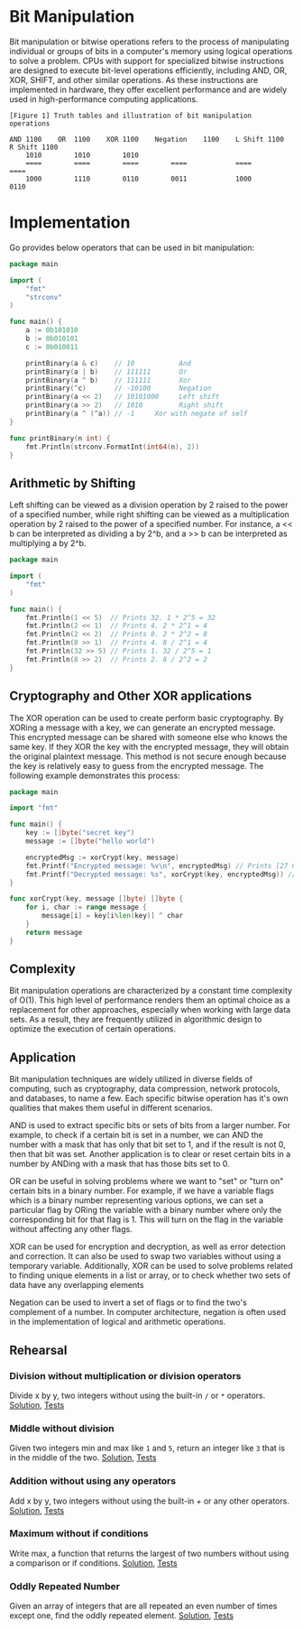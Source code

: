 # Bit Manipulation

Bit manipulation or bitwise operations refers to the process of manipulating individual or groups of bits in a computer's memory using logical operations to solve a problem. CPUs with support for specialized bitwise instructions are designed to execute bit-level operations efficiently, including AND, OR, XOR, SHIFT, and other similar operations. As these instructions are implemented in hardware, they offer excellent performance and are widely used in high-performance computing applications.


```ASCII
[Figure 1] Truth tables and illustration of bit manipulation operations

AND	1100	OR	1100	XOR	1100	Negation	1100	L Shift	1100	R Shift	1100
	1010		1010		1010
	====		====		====		====			====			====
	1000		1110		0110		0011			1000			0110
```

# Implementation

Go provides below operators that can be used in bit manipulation:

```Go
package main

import (
	"fmt"
	"strconv"
)

func main() {
	a := 0b101010
	b := 0b010101
	c := 0b010011

	printBinary(a & c)    // 10           And
	printBinary(a | b)    // 111111       Or
	printBinary(a ^ b)    // 111111       Xor
	printBinary(^c)       // -10100       Negation
	printBinary(a << 2)   // 10101000     Left shift
	printBinary(a >> 2)   // 1010         Right shift
	printBinary(a ^ (^a)) // -1	    Xor with negate of self
}

func printBinary(n int) {
	fmt.Println(strconv.FormatInt(int64(n), 2))
}
```

## Arithmetic by Shifting

Left shifting can be viewed as a division operation by 2 raised to the power of a specified number, while right shifting can be viewed as a multiplication operation by 2 raised to the power of a specified number. For instance, a << b can be interpreted as dividing a by 2^b, and a >> b can be interpreted as multiplying a by 2^b.

```Go
package main

import (
	"fmt"
)

func main() {
	fmt.Println(1 << 5)  // Prints 32. 1 * 2^5 = 32
	fmt.Println(2 << 1)  // Prints 4. 2 * 2^1 = 4
	fmt.Println(2 << 2)  // Prints 8. 2 * 2^2 = 8
	fmt.Println(8 >> 1)  // Prints 4. 8 / 2^1 = 4
	fmt.Println(32 >> 5) // Prints 1. 32 / 2^5 = 1
	fmt.Println(8 >> 2)  // Prints 2. 8 / 2^2 = 2
}
```

## Cryptography and Other XOR applications

The XOR operation can be used to create perform basic cryptography. By XORing a message with a key, we can generate an encrypted message. This encrypted message can be shared with someone else who knows the same key. If they XOR the key with the encrypted message, they will obtain the original plaintext message. This method is not secure enough because the key is relatively easy to guess from the encrypted message. The following example demonstrates this process:

```Go
package main

import "fmt"

func main() {
	key := []byte("secret key")
	message := []byte("hello world")

	encryptedMsg := xorCrypt(key, message)
	fmt.Printf("Encrypted message: %v\n", encryptedMsg) // Prints [27 0 15 30 10 84 87 4 23 21 23]
	fmt.Printf("Decrypted message: %s", xorCrypt(key, encryptedMsg)) // Prints hello world
}

func xorCrypt(key, message []byte) []byte {
	for i, char := range message {
		message[i] = key[i%len(key)] ^ char
	}
	return message
}
```

## Complexity

Bit manipulation operations are characterized by a constant time complexity of O(1). This high level of performance renders them an optimal choice as a replacement for other approaches, especially when working with large data sets. As a result, they are frequently utilized in algorithmic design to optimize the execution of certain operations.

## Application

Bit manipulation techniques are widely utilized in diverse fields of computing, such as cryptography, data compression, network protocols, and databases, to name a few. Each specific bitwise operation has it's own qualities that makes them useful in different scenarios.

AND is used to extract specific bits or sets of bits from a larger number. For example, to check if a certain bit is set in a number, we can AND the number with a mask that has only that bit set to 1, and if the result is not 0, then that bit was set. Another application is to clear or reset certain bits in a number by ANDing with a mask that has those bits set to 0.

OR can be useful in solving problems where we want to "set" or "turn on" certain bits in a binary number. For example, if we have a variable flags which is a binary number representing various options, we can set a particular flag by ORing the variable with a binary number where only the corresponding bit for that flag is 1. This will turn on the flag in the variable without affecting any other flags.

XOR can be used for encryption and decryption, as well as error detection and correction. It can also be used to swap two variables without using a temporary variable. Additionally, XOR can be used to solve problems related to finding unique elements in a list or array, or to check whether two sets of data have any overlapping elements

Negation can be used to invert a set of flags or to find the two's complement of a number. In computer architecture, negation is often used in the implementation of logical and arithmetic operations.

## Rehearsal

### Division without multiplication or division operators

Divide x by y, two integers without using the built-in `/` or `*` operators.  [Solution](division_without_operators.go), [Tests](division_without_operators_test.go)

### Middle without division

Given two integers min and max like `1` and `5`, return an integer like `3` that is in the middle of the two. [Solution](middle_without_division.go), [Tests](middle_without_division_test.go)

### Addition without using any operators

Add x by y, two integers without using the built-in + or any other operators. [Solution](addition_without_operators.go), [Tests](addition_without_operators_test.go)

### Maximum without if conditions

Write max, a function that returns the largest of two numbers without using a comparison or if conditions. [Solution](max_function_without_conditions.go), [Tests](max_function_without_conditions_test.go)

### Oddly Repeated Number

Given an array of integers that are all repeated an even number of times except one, find the oddly repeated element. [Solution](oddly_repeated_number.go), [Tests](oddly_repeated_number_test.go)
